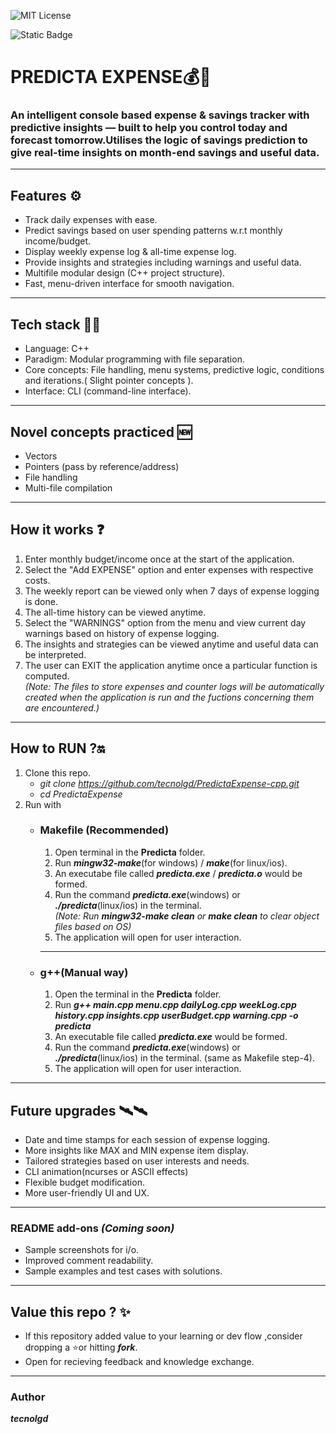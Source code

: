 
![MIT License](https://img.shields.io/github/license/tecnolgd/PredictaExpense-cpp.svg)

![Static Badge](https://img.shields.io/badge/Open-Source-blue)


# PREDICTA EXPENSE💰🔮
### An intelligent console based expense & savings tracker with predictive insights — built to help you control today and forecast tomorrow.Utilises the logic of savings prediction to give real-time insights on month-end savings and useful data.
 ---
 ## Features ⚙️
 * Track daily expenses with ease.
 * Predict savings based on user spending patterns w.r.t monthly income/budget.
 * Display weekly expense log & all-time expense log.
 * Provide insights and strategies including warnings and useful data.
 * Multifile modular design (C++ project structure).
 * Fast, menu-driven interface for smooth navigation.
 ---
 ## Tech stack 🚀🚀
 * Language: C++
 * Paradigm: Modular programming with file separation.
 * Core concepts: File handling, menu systems, predictive logic, conditions and iterations.( Slight pointer concepts ).
 * Interface: CLI (command-line interface).
 ---
 ## Novel concepts practiced 🆕
 * Vectors
 * Pointers (pass by reference/address)
 * File handling
 * Multi-file compilation
 ---
 ## How it works ❓
 1) Enter monthly budget/income once at the start of the application.
 2) Select the "Add EXPENSE" option and enter expenses with respective costs.
 3) The weekly report can be viewed only when 7 days of expense logging is done.
 4) The all-time history can be viewed anytime.
 5) Select the "WARNINGS" option from the menu and view current day warnings based on history of expense logging.
 6) The insights and strategies can be viewed anytime and useful data can be interpreted.
 7) The user can EXIT the application anytime once a particular function is computed.  
 *(Note: The files to store expenses and counter logs will be automatically created when the application is run and the fuctions concerning them are encountered.)*
 ---
 ## How to RUN ?🔛
 1) Clone this repo.
      *  *git clone https://github.com/tecnolgd/PredictaExpense-cpp.git*
      *  *cd PredictaExpense*
2) Run with  
    * ### Makefile (Recommended)
        1. Open terminal in the **Predicta** folder. 
        2. Run ***mingw32-make***(for windows) / ***make***(for linux/ios).
        3. An executabe file called ***predicta.exe*** / ***predicta.o*** would be formed.
        4. Run the command ***predicta.exe***(windows) or ***./predicta***(linux/ios) in the terminal.  
        *(Note: Run ***mingw32-make clean*** or ***make clean*** to clear object files based on OS)*
        5. The application will open for user interaction.
        ---

    * ### g++(Manual way)     
        1. Open the terminal in the **Predicta** folder.
        2. Run ***g++ main.cpp menu.cpp dailyLog.cpp weekLog.cpp history.cpp insights.cpp userBudget.cpp warning.cpp -o predicta***
        3. An executable file called ***predicta.exe*** would be formed.
        4. Run the command ***predicta.exe***(windows) or ***./predicta***(linux/ios) in the terminal. (same as Makefile step-4).
        5. The application will open for user interaction.
        
 ---
 ## Future upgrades 🛰️🛰️
 * Date and time stamps for each session of expense logging.
 * More insights like MAX and MIN expense item display.
 * Tailored strategies based on user interests and needs.
 * CLI animation(ncurses or ASCII effects)
 * Flexible budget modification.
 * More user-friendly UI and UX.
 ---
 ### README add-ons *(Coming soon)*
  * Sample screenshots for i/o.
  * Improved comment readability.
  * Sample examples and test cases with solutions.
 ---
 ## Value this repo ? ✨
*  If this repository added value to your learning or dev flow ,consider dropping a ⭐or hitting ***fork***.  
* Open for recieving feedback and knowledge exchange.
 ---
 ### Author  
  ***tecnolgd***

 




